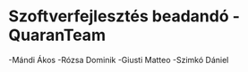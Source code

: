 # Szoftverfejlesztés beadandó - QuaranTeam
 -Mándi Ákos
 -Rózsa Dominik
 -Giusti Matteo
 -Szimkó Dániel
